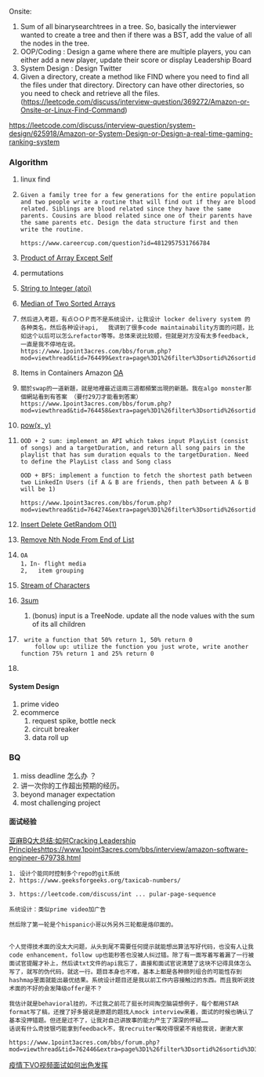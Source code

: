 Onsite:



1. Sum of all binarysearchtrees in a tree. So, basically the interviewer wanted to create a tree and then if there was a BST, add the value of all the nodes in the tree.
2. OOP/Coding : Design a game where there are multiple players, you can either add a new player, update their score or display Leadership Board
3. System Design : Design Twitter
4. Given a directory, create a method like FIND where you need to find all the files under that directory. Directory can have other directories, so you need to check and retrieve all the files.(https://leetcode.com/discuss/interview-question/369272/Amazon-or-Onsite-or-Linux-Find-Command)

https://leetcode.com/discuss/interview-question/system-design/625918/Amazon-or-System-Design-or-Design-a-real-time-gaming-ranking-system





### Algorithm

1. linux find

2. ```
   Given a family tree for a few generations for the entire population and two people write a routine that will find out if they are blood related. Siblings are blood related since they have the same parents. Cousins are blood related since one of their parents have the same parents etc. Design the data structure first and then write the routine.
   
   https://www.careercup.com/question?id=4812957531766784
   ```

3. [Product of Array Except Self](https://leetcode.com/problems/product-of-array-except-self/)

4. permutations

5. [String to Integer (atoi)](https://leetcode.com/problems/string-to-integer-atoi/)

6. [Median of Two Sorted Arrays](https://leetcode.com/problems/median-of-two-sorted-arrays/)

7. ```
   然后进入考题，有点ＯＯＰ而不是系统设计，让我设计 locker delivery system 的各种类名，然后各种设计api, 　我讲到了很多code maintainability方面的问题，比如这个以后可以怎么refactor等等。总体来说比较顺，但就是对方没有太多feedback, 一直是我不停地在说。
   https://www.1point3acres.com/bbs/forum.php?mod=viewthread&tid=764499&extra=page%3D1%26filter%3Dsortid%26sortid%3D311%26searchoption%5B3046%5D%5Bvalue%5D%3D5%26searchoption%5B3046%5D%5Btype%5D%3Dradio%26searchoption%5B3109%5D%5Bvalue%5D%3D2%26searchoption%5B3109%5D%5Btype%5D%3Dradio%26sortid%3D311%26orderby%3Ddateline
   ```

8. Items in Containers Amazon [OA](https://leetcode.com/discuss/interview-question/1148760/Items-in-Containers-Amazon-OA)

9. ```
   關於swap的一道新題，就是地裡最近這兩三週都頻繁出現的新題。我在algo monster那個網站看到有答案 （要付29刀才能看到答案）
   https://www.1point3acres.com/bbs/forum.php?mod=viewthread&tid=764458&extra=page%3D1%26filter%3Dsortid%26sortid%3D311%26searchoption%5B3046%5D%5Bvalue%5D%3D5%26searchoption%5B3046%5D%5Btype%5D%3Dradio%26searchoption%5B3109%5D%5Bvalue%5D%3D2%26searchoption%5B3109%5D%5Btype%5D%3Dradio%26sortid%3D311%26orderby%3Ddateline
   ```

   

10. [pow(x, y)](https://leetcode.com/problems/powx-n/)

11. ```
    OOD + 2 sum: implement an API which takes input PlayList (consist of songs) and a targetDuration, and return all song pairs in the playlist that has sum duration equals to the targetDuration. Need to define the PlayList class and Song class
    
    OOD + BFS: implement a function to fetch the shortest path between two LinkedIn Users (if A & B are friends, then path between A & B will be 1)
    
    https://www.1point3acres.com/bbs/forum.php?mod=viewthread&tid=764274&extra=page%3D1%26filter%3Dsortid%26sortid%3D311%26searchoption%5B3046%5D%5Bvalue%5D%3D5%26searchoption%5B3046%5D%5Btype%5D%3Dradio%26searchoption%5B3109%5D%5Bvalue%5D%3D2%26searchoption%5B3109%5D%5Btype%5D%3Dradio%26sortid%3D311%26orderby%3Ddateline
    ```

12. [Insert Delete GetRandom O(1)](https://leetcode.com/problems/insert-delete-getrandom-o1/)

13. [Remove Nth Node From End of List](https://leetcode.com/problems/remove-nth-node-from-end-of-list/)

14. ```
    OA 
    1，In- flight media
    2,   item grouping
    ```

15. [Stream of Characters](https://leetcode.com/problems/stream-of-characters/)

16. [3sum](https://leetcode.com/problems/3sum/)

    1. (bonus) input is a TreeNode. update all the node values with the sum of its all children

17. ```
     write a function that 50% return 1, 50% return 0
        follow up: utilize the function you just wrote, write another function 75% return 1 and 25% return 0
    ```

18. 

#### System Design

1. prime video
2. ecommerce
   1. request spike, bottle neck
   2. circuit breaker
   3. data roll up

### BQ

1. miss deadline 怎么办 ？
2. 讲一次你的工作超出预期的经历。
3. beyond manager expectation
4. most challenging project

 

#### 面试经验

[亚麻BQ大总结:如何Cracking Leadership Principles](https://www.1point3acres.com/bbs/interview/amazon-software-engineer-679738.html)https://www.1point3acres.com/bbs/interview/amazon-software-engineer-679738.html

```
1. 设计个能同时控制多个repo的git系统
2. https://www.geeksforgeeks.org/taxicab-numbers/

3. https://leetcode.com/discuss/int ... pular-page-sequence

系统设计：类似prime video加广告

然后除了第一轮是个hispanic小哥以外另外三轮都是烙印面的。


个人觉得技术面的没太大问题，从头到尾不需要任何提示就能想出算法写好代码，也没有人让我code enhancement，follow up也能秒答也没被人纠过错。除了有一面写着写着漏了一行被面试官提醒才补上，然后读txt文件的api我忘了，直接和面试官说清楚了这块不记得具体怎么写了，就写的伪代码，就这一行。题目本身也不难，基本上都是各种排列组合的可能性存到hashmap里面就能出最优结果。系统设计题目还是我以前工作内容接触过的东西。而且我听说技术面的不好的会发降级offer是不？

我估计就是behavioral挂的，不过我之前花了挺长时间掏空脑袋想例子，每个都用STAR format写了稿，还搜了好多据说是原题的题找人mock interview来着，面试的时候也确认了基本没押错题。但还是过不了，让我对自己讲故事的能力产生了深深的怀疑……
话说有什么奇技银巧能拿到feedback不，我recruiter嘴咬得很紧不肯给我说，谢谢大家

https://www.1point3acres.com/bbs/forum.php?mod=viewthread&tid=762446&extra=page%3D1%26filter%3Dsortid%26sortid%3D311%26searchoption%5B3046%5D%5Bvalue%5D%3D5%26searchoption%5B3046%5D%5Btype%5D%3Dradio%26searchoption%5B3109%5D%5Bvalue%5D%3D2%26searchoption%5B3109%5D%5Btype%5D%3Dradio%26sortid%3D311%26orderby%3Ddateline
```



[疫情下VO视频面试如何出色发挥](https://www.1point3acres.com/bbs/forum.php?mod=viewthread&tid=637223&extra=page%3D1%26filter%3Dsortid%26sortid%3D311%26searchoption%5B3046%5D%5Bvalue%5D%3D5%26searchoption%5B3046%5D%5Btype%5D%3Dradio%26searchoption%5B3109%5D%5Bvalue%5D%3D2%26searchoption%5B3109%5D%5Btype%5D%3Dradio%26sortid%3D311%26orderby%3Ddateline)

